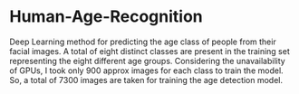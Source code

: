 # Human-Age-Recognition

Deep Learning method for predicting the age class of people from their facial images.
A total of eight distinct classes are present in the training set representing the eight different age groups. Considering the unavailability of GPUs, I took only 900 approx images for each class to train the model. So, a total of 7300 images are taken for training the age detection model.

